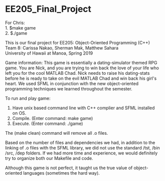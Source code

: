# EE205_Final_Project
For Chris:                 
    1. $make game                       
    2. $./game


This is our final project for EE205: Object-Oriented Programming (C++)
Team 8: Carissa Nakao, Sherman Mak, Matthew Sahara                           
University of Hawaii at Manoa, Spring 2019

Game information:
This game is essentially a dating-simulator themed RPG game. You are Nick, and you are trying to win back the love of your life who left you for the cool MATLAB Chad.
Nick needs to raise his dating-stats before he is ready to take on the evil MATLAB Chad and win back his girl's heart.
We used SFML in conjunction with the new object-oriented programming techniques we learned throughout the semester.

To run and play game:
  1. Have unix based command line with C++ complier and SFML installed on OS.
  2. Compile. (Enter command: make game)
  3. Execute. (Enter command: ./game)

The (make clean) command will remove all .o files.

Based on the number of files and dependencies we had, in addition to the linking of .o files with the SFML library, we did not use the standard /tst, /bin /src, /dep folders.
If we had more time and experience, we would definitely try to organize both our Makefile and code.

Although this game is not perfect, it taught us the true value of object-oriented languages (sometimes the hard way).
